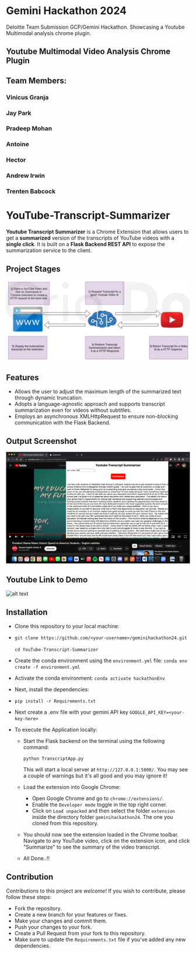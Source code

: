 # Gemini Hackathon 2024
Deloitte Team Submission GCP/Gemini Hackathon. Showcasing a Youtube Multimodal analysis chrome plugin.

## Youtube Multimodal Video Analysis Chrome Plugin
## Team Members:
### Vinicus Granja
### Jay Park
### Pradeep Mohan
### Antoine
### Hector
### Andrew Irwin
### Trenten Babcock


# YouTube-Transcript-Summarizer

**Youtube Transcript Summarizer** is a Chrome Extension that allows users to get a **summarized** version of the transcripts of YouTube videos with a **single click**. It is built on a **Flask Backend REST API** to expose the summarization service to the client.


## Project Stages
![alt text](/extension/images/stages.png?raw=true)


## Features
- Allows the user to adjust the maximum length of the summarized text through dynamic truncation.
- Adopts a language-agnostic approach and supports transcript summarization even for videos without subtitles.
- Employs an asynchronous XMLHttpRequest to ensure non-blocking communication with the Flask Backend.


## Output Screenshot
![alt text](/extension/images/output.png?raw=true)

## Youtube Link to Demo
![alt text](https://www.youtube.com/watch?v=bu5BQ0PadBo)

## Installation
- Clone this repository to your local machine:
-
  ```
  git clone https://github.com/<your-username>/geminihackathon24.git

  cd YouTube-Transcript-Summarizer
  ```

- Create the conda environment using the `environment.yml` file: `conda env create -f environment.yml`
- Activate the conda environment: `conda activate hackathonEnv`
- Next, install the dependencies:
-
  ```
  pip install -r Requirements.txt
  ```

- Next create a .env file with your gemini API key `GOOGLE_API_KEY=<your-key-here>`
- To execute the Application locally:
  - Start the Flask backend on the terminal using the following command:

    ```
    python TranscriptApp.py
    ```
    This will start a local server at ```http://127.0.0.1:5000/```. You may see a couple of warnings but it's all good and you may ignore it!
  - Load the extension into Google Chrome:
    - Open Google Chrome and go to ```chrome://extensions/```.
    - Enable the ```Developer mode``` toggle in the top right corner.
    - Click on ```Load unpacked``` and then select the folder ```extension``` inside the directory folder ```geminihackathon24```. The one you cloned from this repository.
  - You should now see the extension loaded in the Chrome toolbar. Navigate to any YouTube video, click on the extension icon, and click "Summarize" to see the summary of the video   transcript.
  - All Done..!!


## Contribution
Contributions to this project are *welcome!* If you wish to contribute, please follow these steps:
- Fork the repository.
- Create a new branch for your features or fixes.
- Make your changes and commit them.
- Push your changes to your fork.
- Create a Pull Request from your fork to this repository.
- Make sure to update the ```Requirements.txt``` file if you've added any new dependencies.
